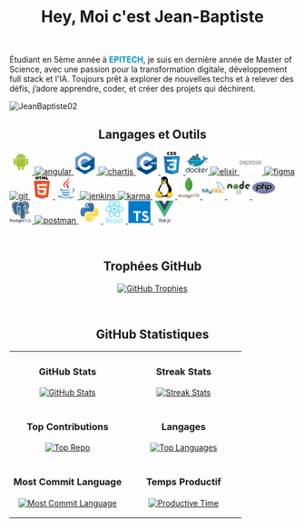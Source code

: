 <h1 align="center">Hey, Moi c'est Jean-Baptiste</h1>

<!--Header Name-->

<br />

<!--Start Intro-->
<p align="left">
  Étudiant en 5ème année à <span style="color: #0091d3; font-weight: bold;">EPITECH</span>, je suis en dernière année de Master of Science, avec une passion pour la transformation digitale, développement full stack et l'IA. 
  Toujours prêt à explorer de nouvelles techs et à relever des défis, j’adore apprendre, coder, et créer des projets qui déchirent.
</p>

<!--End Intro-->

<!--Profile Count Badge-->
<p align="left">
  <img src="https://komarev.com/ghpvc/?username=JeanBaptiste02&label=Profile%20views&color=0000ff&style=for-the-badge&logo=star" alt="JeanBaptiste02" style="padding-right:20px;" />
</p>

<!--Languages and Tools Section-->
<h2 align="center">Langages et Outils</h2>

<p align="left"> <a href="https://developer.android.com" target="_blank" rel="noreferrer"> <img src="https://raw.githubusercontent.com/devicons/devicon/master/icons/android/android-original-wordmark.svg" alt="android" width="40" height="40"/> </a> <a href="https://angular.io" target="_blank" rel="noreferrer"> <img src="https://angular.io/assets/images/logos/angular/angular.svg" alt="angular" width="40" height="40"/> </a> <a href="https://www.cprogramming.com/" target="_blank" rel="noreferrer"> <img src="https://raw.githubusercontent.com/devicons/devicon/master/icons/c/c-original.svg" alt="c" width="40" height="40"/> </a> <a href="https://www.chartjs.org" target="_blank" rel="noreferrer"> <img src="https://www.chartjs.org/media/logo-title.svg" alt="chartjs" width="40" height="40"/> </a> <a href="https://www.w3schools.com/cpp/" target="_blank" rel="noreferrer"> <img src="https://raw.githubusercontent.com/devicons/devicon/master/icons/cplusplus/cplusplus-original.svg" alt="cplusplus" width="40" height="40"/> </a> <a href="https://www.w3schools.com/css/" target="_blank" rel="noreferrer"> <img src="https://raw.githubusercontent.com/devicons/devicon/master/icons/css3/css3-original-wordmark.svg" alt="css3" width="40" height="40"/> </a> <a href="https://www.docker.com/" target="_blank" rel="noreferrer"> <img src="https://raw.githubusercontent.com/devicons/devicon/master/icons/docker/docker-original-wordmark.svg" alt="docker" width="40" height="40"/> </a> <a href="https://elixir-lang.org" target="_blank" rel="noreferrer"> <img src="https://www.vectorlogo.zone/logos/elixir-lang/elixir-lang-icon.svg" alt="elixir" width="40" height="40"/> </a> <a href="https://expressjs.com" target="_blank" rel="noreferrer"> <img src="https://raw.githubusercontent.com/devicons/devicon/master/icons/express/express-original-wordmark.svg" alt="express" width="40" height="40"/> </a> <a href="https://www.figma.com/" target="_blank" rel="noreferrer"> <img src="https://www.vectorlogo.zone/logos/figma/figma-icon.svg" alt="figma" width="40" height="40"/> </a> <a href="https://git-scm.com/" target="_blank" rel="noreferrer"> <img src="https://www.vectorlogo.zone/logos/git-scm/git-scm-icon.svg" alt="git" width="40" height="40"/> </a> <a href="https://www.w3.org/html/" target="_blank" rel="noreferrer"> <img src="https://raw.githubusercontent.com/devicons/devicon/master/icons/html5/html5-original-wordmark.svg" alt="html5" width="40" height="40"/> </a> <a href="https://www.java.com" target="_blank" rel="noreferrer"> <img src="https://raw.githubusercontent.com/devicons/devicon/master/icons/java/java-original.svg" alt="java" width="40" height="40"/> </a> <a href="https://www.jenkins.io" target="_blank" rel="noreferrer"> <img src="https://www.vectorlogo.zone/logos/jenkins/jenkins-icon.svg" alt="jenkins" width="40" height="40"/> </a> <a href="https://karma-runner.github.io/latest/index.html" target="_blank" rel="noreferrer"> <img src="https://raw.githubusercontent.com/detain/svg-logos/780f25886640cef088af994181646db2f6b1a3f8/svg/karma.svg" alt="karma" width="40" height="40"/> </a> <a href="https://www.linux.org/" target="_blank" rel="noreferrer"> <img src="https://raw.githubusercontent.com/devicons/devicon/master/icons/linux/linux-original.svg" alt="linux" width="40" height="40"/> </a> <a href="https://www.mongodb.com/" target="_blank" rel="noreferrer"> <img src="https://raw.githubusercontent.com/devicons/devicon/master/icons/mongodb/mongodb-original-wordmark.svg" alt="mongodb" width="40" height="40"/> </a> <a href="https://www.mysql.com/" target="_blank" rel="noreferrer"> <img src="https://raw.githubusercontent.com/devicons/devicon/master/icons/mysql/mysql-original-wordmark.svg" alt="mysql" width="40" height="40"/> </a> <a href="https://nodejs.org" target="_blank" rel="noreferrer"> <img src="https://raw.githubusercontent.com/devicons/devicon/master/icons/nodejs/nodejs-original-wordmark.svg" alt="nodejs" width="40" height="40"/> </a> <a href="https://www.php.net" target="_blank" rel="noreferrer"> <img src="https://raw.githubusercontent.com/devicons/devicon/master/icons/php/php-original.svg" alt="php" width="40" height="40"/> </a> <a href="https://www.postgresql.org" target="_blank" rel="noreferrer"> <img src="https://raw.githubusercontent.com/devicons/devicon/master/icons/postgresql/postgresql-original-wordmark.svg" alt="postgresql" width="40" height="40"/> </a> <a href="https://postman.com" target="_blank" rel="noreferrer"> <img src="https://www.vectorlogo.zone/logos/getpostman/getpostman-icon.svg" alt="postman" width="40" height="40"/> </a> <a href="https://www.python.org" target="_blank" rel="noreferrer"> <img src="https://raw.githubusercontent.com/devicons/devicon/master/icons/python/python-original.svg" alt="python" width="40" height="40"/> </a> <a href="https://reactjs.org/" target="_blank" rel="noreferrer"> <img src="https://raw.githubusercontent.com/devicons/devicon/master/icons/react/react-original-wordmark.svg" alt="react" width="40" height="40"/> </a> <a href="https://www.typescriptlang.org/" target="_blank" rel="noreferrer"> <img src="https://raw.githubusercontent.com/devicons/devicon/master/icons/typescript/typescript-original.svg" alt="typescript" width="40" height="40"/> </a> <a href="https://vuejs.org/" target="_blank" rel="noreferrer"> <img src="https://raw.githubusercontent.com/devicons/devicon/master/icons/vuejs/vuejs-original-wordmark.svg" alt="vuejs" width="40" height="40"/> </a> </p>

<br />

<!--Trophies Section-->
<h2 align="center">Trophées GitHub</h2>
<p align="center">
  <a href="https://github.com/JeanBaptiste02">
    <picture>
      <source media="(prefers-color-scheme: dark)" srcset="https://github-profile-trophy.vercel.app/?username=JeanBaptiste02&no-bg=true&row=2&column=6&margin-w=20&margin-h=20&theme=algolia">
      <source media="(prefers-color-scheme: light)" srcset="https://github-profile-trophy.vercel.app/?username=JeanBaptiste02&no-bg=true&row=2&column=6&margin-w=20&margin-h=20&theme=blueberry">
      <img alt="GitHub Trophies" src="https://github-profile-trophy.vercel.app/?username=JeanBaptiste02&no-bg=true&no-frame=true&row=2&column=6&margin-w=20&margin-h=20&theme=blueberry">
    </picture>
  </a>
</p>
<br />
<!--Github stats Table-->
<h2 align="center">GitHub Statistiques</h2>

<table width="100%" style="border-collapse: collapse; border: none;">
  <tr style="border: none;">
    <td width="50%" style="border: none;">
      <h3 align="center"><strong>GitHub Stats</strong></h3>
      <p align="center">
        <a href="https://github.com/JeanBaptiste02">
          <img align="center" src="https://github-readme-stats.vercel.app/api?username=JeanBaptiste02&count_private=true&show_icons=true&theme=blueberry&bg_color=000000&title_color=00aaff&text_color=ffffff&rank_icon=github&hide=prs,issues,contribs&show=reviews,prs_merged,prs_merged_percentage" alt="GitHub Stats" />
        </a>
      </p>
    </td>
    <td width="50%" style="border: none;">
      <h3 align="center"><strong>Streak Stats</strong></h3>
      <p align="center">
        <a href="https://github.com/JeanBaptiste02">
          <img align="center" src="https://streak-stats.demolab.com?user=JeanBaptiste02&theme=blueberry&background=000000&fire=00aaff&ring=00aaff&sideNums=ffffff&sideLabels=ffffff&dates=00aaff&currStreakNum=ffffff" alt="Streak Stats" />
        </a>
      </p>
    </td>
  </tr>
  <tr style="border: none;">
    <td width="50%" style="border: none;">
      <h3 align="center"><strong>Top Contributions</strong></h3>
      <p align="center">
        <a href="https://github.com/JeanBaptiste02">
          <img align="center" src="https://github-contributor-stats.vercel.app/api?username=JeanBaptiste02&limit=3&theme=blueberry&show_owner=true&combine_all_yearly_contributions=false&bg_color=000000&title_color=00aaff&text_color=ffffff" alt="Top Repo" />
        </a>
      </p>
    </td>
    <td width="50%" style="border: none;">
      <h3 align="center"><strong>Langages</strong></h3>
      <p align="center">
        <a href="https://github.com/JeanBaptiste02">
          <img align="center" src="http://github-profile-summary-cards.vercel.app/api/cards/repos-per-language?username=JeanBaptiste02&theme=transparent&bg_color=000000&title_color=00aaff&text_color=ffffff" alt="Top Languages" />
        </a>
      </p>
    </td>
  </tr>
  <tr style="border: none;">
    <td width="50%" style="border: none;">
      <h3 align="center"><strong>Most Commit Language</strong></h3>
      <p align="center">
        <a href="https://github.com/JeanBaptiste02">
          <img align="center" src="http://github-profile-summary-cards.vercel.app/api/cards/most-commit-language?username=JeanBaptiste02&theme=transparent" alt="Most Commit Language" />
        </a>
      </p>
    </td>
    <td width="50%" style="border: none;">
      <h3 align="center"><strong>Temps Productif</strong></h3>
      <p align="center">
        <a href="https://github.com/JeanBaptiste02">
          <img align="center" src="http://github-profile-summary-cards.vercel.app/api/cards/productive-time?username=JeanBaptiste02&theme=transparent&utcOffset=8" alt="Productive Time" />
        </a>
      </p>
    </td>
  </tr>
</table>
<br />
